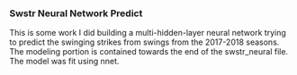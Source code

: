 ### Swstr Neural Network Predict
This is some work I did building a multi-hidden-layer neural network trying to predict the swinging strikes from swings from the 2017-2018 seasons. The modeling portion is contained towards the end of the swstr_neural file.  The model was fit using nnet. 